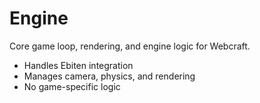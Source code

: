 # Engine

Core game loop, rendering, and engine logic for Webcraft.

- Handles Ebiten integration
- Manages camera, physics, and rendering
- No game-specific logic
